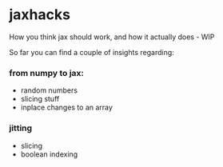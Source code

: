 # jaxhacks
How you think jax should work, and how it actually does - WIP

So far you can find a couple of insights regarding:
### from numpy to jax:
* random numbers
* slicing stuff
* inplace changes to an array

### jitting
* slicing
* boolean indexing

